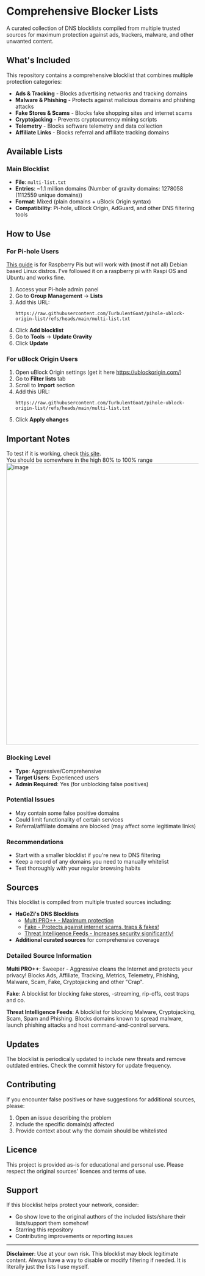 # Comprehensive Blocker Lists

A curated collection of DNS blocklists compiled from multiple trusted sources for maximum protection against ads, trackers, malware, and other unwanted content.

## What's Included

This repository contains a comprehensive blocklist that combines multiple protection categories:

- **Ads & Tracking** - Blocks advertising networks and tracking domains
- **Malware & Phishing** - Protects against malicious domains and phishing attacks  
- **Fake Stores & Scams** - Blocks fake shopping sites and internet scams
- **Cryptojacking** - Prevents cryptocurrency mining scripts
- **Telemetry** - Blocks software telemetry and data collection
- **Affiliate Links** - Blocks referral and affiliate tracking domains

## Available Lists

### Main Blocklist
- **File**: `multi-list.txt`
- **Entries**: ~1.1 million domains (Number of gravity domains: 1278058 (1112559 unique domains))
- **Format**: Mixed (plain domains + uBlock Origin syntax)
- **Compatibility**: Pi-hole, uBlock Origin, AdGuard, and other DNS filtering tools

## How to Use

### For Pi-hole Users

[This guide](https://www.raspberrypi.com/tutorials/running-pi-hole-on-a-raspberry-pi/) is for Raspberry Pis but will work with (most if not all) Debian based Linux distros. I've followed it on a raspberry  pi with Raspi OS and Ubuntu and works fine. 

1. Access your Pi-hole admin panel
2. Go to **Group Management** → **Lists**
3. Add this URL:
   ```
   https://raw.githubusercontent.com/TurbulentGoat/pihole-ublock-origin-list/refs/heads/main/multi-list.txt
   ```
4. Click **Add blocklist**
5. Go to **Tools** → **Update Gravity**
6. Click **Update**

### For uBlock Origin Users

1. Open uBlock Origin settings (get it here https://ublockorigin.com/)
2. Go to **Filter lists** tab
3. Scroll to **Import** section
4. Add this URL:
   ```
   https://raw.githubusercontent.com/TurbulentGoat/pihole-ublock-origin-list/refs/heads/main/multi-list.txt
   ```
5. Click **Apply changes**

## Important Notes

To test if it is working, check [this site](https://adblock.turtlecute.org/).  
You should be somewhere in the high 80% to 100% range  
<img width="1040" height="738" alt="image" src="https://github.com/user-attachments/assets/de2df3b7-4262-4157-b0ff-15cf94fe1d12" />


### Blocking Level
- **Type**: Aggressive/Comprehensive
- **Target Users**: Experienced users
- **Admin Required**: Yes (for unblocking false positives)

### Potential Issues
- May contain some false positive domains
- Could limit functionality of certain services
- Referral/affiliate domains are blocked (may affect some legitimate links)

### Recommendations
- Start with a smaller blocklist if you're new to DNS filtering
- Keep a record of any domains you need to manually whitelist
- Test thoroughly with your regular browsing habits

## Sources

This blocklist is compiled from multiple trusted sources including:

- **HaGeZi's DNS Blocklists**
  - [Multi PRO++ - Maximum protection](https://github.com/hagezi/dns-blocklists?tab=readme-ov-file#proplus)
  - [Fake - Protects against internet scams, traps & fakes!](https://github.com/hagezi/dns-blocklists?tab=readme-ov-file#fake)
  - [Threat Intelligence Feeds - Increases security significantly!](https://github.com/hagezi/dns-blocklists?tab=readme-ov-file#tif)
- **Additional curated sources** for comprehensive coverage

### Detailed Source Information

**Multi PRO++**: Sweeper - Aggressive cleans the Internet and protects your privacy! Blocks Ads, Affiliate, Tracking, Metrics, Telemetry, Phishing, Malware, Scam, Fake, Cryptojacking and other "Crap".

**Fake**: A blocklist for blocking fake stores, -streaming, rip-offs, cost traps and co.

**Threat Intelligence Feeds**: A blocklist for blocking Malware, Cryptojacking, Scam, Spam and Phishing. Blocks domains known to spread malware, launch phishing attacks and host command-and-control servers.

## Updates

The blocklist is periodically updated to include new threats and remove outdated entries. Check the commit history for update frequency.

## Contributing

If you encounter false positives or have suggestions for additional sources, please:

1. Open an issue describing the problem
2. Include the specific domain(s) affected
3. Provide context about why the domain should be whitelisted

## Licence

This project is provided as-is for educational and personal use. Please respect the original sources' licences and terms of use.

## Support

If this blocklist helps protect your network, consider:
- Go show love to the original authors of the included lists/share their lists/support them somehow!
- Starring this repository
- Contributing improvements or reporting issues

---

**Disclaimer**: Use at your own risk. This blocklist may block legitimate content. Always have a way to disable or modify filtering if needed. It is literally just the lists I use myself.
